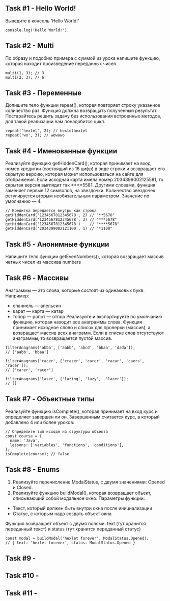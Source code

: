 ## Task #1 - Hello World!
Выведите в консоль 'Hello World!'
```
console.log('Hello World!');
```

## Task #2 - Multi
По образу и подобию примера с суммой из урока напишите функцию, которая находит произведение переданных чисел.
```
multi(1, 3); // 3
multi(2, 3); // 6
```

## Task #3 - Переменные
Допишите тело функции repeat(), которая повторяет строку указанное количество раз. Функция должна возвращать полученный результат. Постарайтесь решить задачу без использования встроенных методов, для такой реализации вам понадобится цикл.

```
repeat('hexlet', 2); // hexlethexlet
repeat('wo', 3); // wowowo
```

## Task #4 - Именованные функции
Реализуйте функцию getHiddenCard(), которая принимает на вход номер кредитки (состоящий из 16 цифр) в виде строки и возвращает его скрытую версию, которая может использоваться на сайте для отображения. Если исходная карта имела номер 2034399002125581, то скрытая версия выглядит так ****5581. Другими словами, функция заменяет первые 12 символов, на звездочки. Количество звездочек регулируется вторым необязательным параметром. Значение по умолчанию — 4.
```
// Кредитка передается внутрь как строка
getHiddenCard('1234567812345678', 2) // "**5678"
getHiddenCard('1234567812345678', 3) // "***5678"
getHiddenCard('1234567812345678')    // "****5678"
getHiddenCard('2034399002121100', 1) // "*1100"
```

## Task #5 - Анонимные функции
Напишите тело функции getEvenNumbers(), которая возвращает массив четных чисел из массива numbers

## Task #6 - Массивы
Анаграммы — это слова, которые состоят из одинаковых букв. Например:
* спаниель — апельсин
* карат — карта — катар
* топор — ропот — отпор
Реализуйте и экспортируйте по умолчанию функцию, которая находит все анаграммы слова. Функция принимает исходное слово и список для проверки (массив), а возвращает массив всех анаграмм. Если в списке слов отсутствуют анаграммы, то возвращается пустой массив.
```
filterAnagrams('abba', ['aabb', 'abcd', 'bbaa', 'dada']);
// ['aabb', 'bbaa']

filterAnagrams('racer', ['crazer', 'carer', 'racar', 'caers', 'racer']);
// ['carer', 'racer']

filterAnagrams('laser', ['lazing', 'lazy',  'lacer']);
// []
```
## Task #7 - Объектные типы
Реализуйте функцию isComplete(), которая принимает на вход курс и определяет завершен ли он. Завершенным считается курс, в который добавлено 4 или более уроков:
```
// Определите тип исходя из структуры объекта
const course = {
  name: 'Java',
  lessons: ['variables', 'functions', 'conditions'],
};
isComplete(course); // false
```

## Task #8 - Enums
1. Реализуйте перечисление ModalStatus, с двумя значениями: Opened и Closed.
2. Реализуйте функцию buildModal(), которая возвращает объект, описывающий собой модальное окно. Параметры функции:
* Текст, который должен быть внутри окна после инициализации
* Статус, с которым надо создать объект окна

Функция возвращает объект с двумя полями: text (тут хранится переданный текст) и status (тут хранится переданный статус)
```
const modal = buildModal('hexlet forever', ModalStatus.Opened);
// { text: 'hexlet forever', status: ModalStatus.Opened }
```

## Task #9 - 

## Task #10 - 

## Task #11 - 
